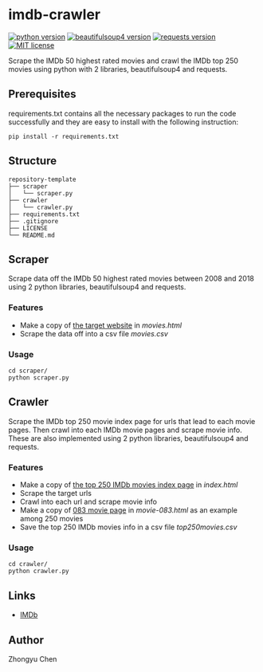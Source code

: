# imdb-crawler

[![python version](https://img.shields.io/badge/python-3.6.7-66c2a5.svg)](https://python.org)
[![beautifulsoup4 version](https://img.shields.io/badge/beautifulsoup4-4.6.3-fc8d62.svg)](https://www.crummy.com/software/BeautifulSoup/bs4/doc/)
[![requests version](https://img.shields.io/badge/requests-2.20.0-8da0cb.svg)](http://www.python-requests.org/en/master/)
[![MIT license](https://img.shields.io/badge/license-MIT-e78ac3.svg)](https://mit-license.org)

Scrape the IMDb 50 highest rated movies and crawl the IMDb top 250 movies using python with 2 libraries, beautifulsoup4 and requests.

## Prerequisites

requirements.txt contains all the necessary packages to run the code successfully and they are easy to install with the following instruction:
```commandline
pip install -r requirements.txt
```

## Structure

```
repository-template
├── scraper
│   └── scraper.py
├── crawler
│   └── crawler.py
├── requirements.txt
├── .gitignore
├── LICENSE
└── README.md
```

## Scraper

Scrape data off the IMDb 50 highest rated movies between 2008 and 2018 using 2 python libraries, beautifulsoup4 and requests.

### Features

* Make a copy of [the target website](https://www.imdb.com/search/title?title_type=feature&release_date=2008-01-01,2018-01-01&num_votes=5000,&sort=user_rating,desc) in _movies.html_
* Scrape the data off into a csv file _movies.csv_

### Usage

```commandline
cd scraper/
python scraper.py
```

## Crawler

Scrape the IMDb top 250 movie index page for urls that lead to each movie pages.
Then crawl into each IMDb movie pages and scrape movie info.
These are also implemented using 2 python libraries, beautifulsoup4 and requests.

### Features

* Make a copy of [the top 250 IMDb movies index page](http://www.imdb.com/chart/top) in _index.html_
* Scrape the target urls
* Crawl into each url and scrape movie info
* Make a copy of [083 movie page](https://www.imdb.com/title/tt0986264/?pf_rd_m=A2FGELUUNOQJNL&pf_rd_p=e31d89dd-322d-4646-8962-327b42fe94b1&pf_rd_r=HC49RWRJQZT3JA01DJWC&pf_rd_s=center-1&pf_rd_t=15506&pf_rd_i=top&ref_=chttp_tt_84) in _movie-083.html_ as an example among 250 movies
* Save the top 250 IMDb movies info in a csv file _top250movies.csv_

### Usage

```commandline
cd crawler/
python crawler.py
```

## Links

* [IMDb](https://www.imdb.com)

## Author

Zhongyu Chen
